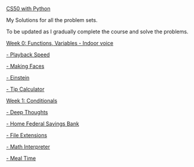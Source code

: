 [CS50 with Python](url)

My Solutions for all the problem sets.

To be updated as I gradually complete the course and solve the problems.

[Week 0: Functions, Variables
](url)
[- Indoor voice](url)

[- Playback Speed](url)

[- Making Faces](url)

[- Einstein](url)

[- Tip Calculator](url)

[Week 1: Conditionals](url)

[- Deep Thoughts](url)

[- Home Federal Savings Bank](url)

[- File Extensions](url)

[- Math Interpreter](url)

[- Meal Time](url)
